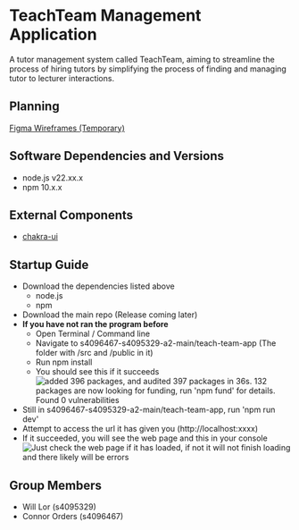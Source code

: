 # TeachTeam Management Application
A tutor management system called TeachTeam, aiming to streamline the process of hiring tutors by simplifying the process of finding and managing tutor to lecturer interactions.
## Planning
[Figma Wireframes (Temporary)](https://www.figma.com/design/XPXeYudCec4MmbAdDjrj9N/Full-Stack-Assignment-1?node-id=7-85&t=HvJha1oHxO9Ko48L-1)
## Software Dependencies and Versions
- node.js v22.xx.x
- npm 10.x.x
## External Components
- [chakra-ui](https://www.npmjs.com/package/@chakra-ui/react)
## Startup Guide
- Download the dependencies listed above
   - node.js
   - npm
- Download the main repo (Release coming later)
- **If you have not ran the program before**
   - Open Terminal / Command line
   - Navigate to s4096467-s4095329-a2-main/teach-team-app (The folder with /src and /public in it)
   - Run npm install
   - You should see this if it succeeds
  <br>![added 396 packages, and audited 397 packages in 36s. 132 packages are now looking for funding, run 'npm fund' for details. Found 0 vulnerabilities](https://github.com/user-attachments/assets/a2e0256a-fb0c-47a4-a2c2-2fdefcdde3d5)
- Still in s4096467-s4095329-a2-main/teach-team-app, run 'npm run dev'
- Attempt to access the url it has given you (http://localhost:xxxx)
- If it succeeded, you will see the web page and this in your console
![Just check the web page if it has loaded, if not it will not finish loading and there likely will be errors](https://github.com/user-attachments/assets/92ae2078-4917-451f-93c8-3b49dd78a101)

## Group Members
- Will Lor (s4095329)
- Connor Orders (s4096467)
